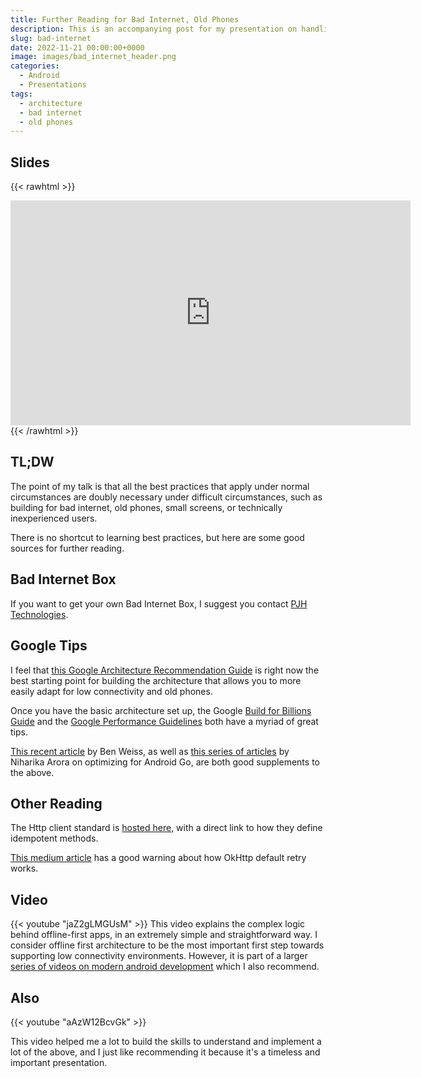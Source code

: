 ```yaml
---
title: Further Reading for Bad Internet, Old Phones
description: This is an accompanying post for my presentation on handling Bad Internet and Old Phones
slug: bad-internet
date: 2022-11-21 00:00:00+0000
image: images/bad_internet_header.png
categories:
  - Android
  - Presentations
tags:
  - architecture
  - bad internet
  - old phones
---
```


## Slides

{{< rawhtml >}}
<iframe src="https://slides.com/jacquessmuts/deck/embed?style=hidden" width="640" height="360" title="bob" scrolling="no" frameborder="0" webkitallowfullscreen mozallowfullscreen allowfullscreen></iframe>
{{< /rawhtml >}}

## TL;DW

The point of my talk is that all the best practices that apply under normal circumstances are doubly necessary under difficult circumstances, such as building for bad internet, old phones, small screens, or technically inexperienced users.

There is no shortcut to learning best practices, but here are some good sources for further reading.

## Bad Internet Box

If you want to get your own Bad Internet Box, I suggest you contact [PJH Technologies](https://pjhtechnologies.com/).

## Google Tips

I feel that [this Google Architecture Recommendation Guide](https://developer.android.com/topic/architecture/recommendations) is right now the best starting point for building the architecture that allows you to more easily adapt for low connectivity and old phones.

Once you have the basic architecture set up, the Google [Build for Billions Guide](https://developer.android.com/docs/quality-guidelines/build-for-billions/connectivity
) and the [Google Performance Guidelines](https://developer.android.com/topic/performance) both have a myriad of great tips.

[This recent article](https://medium.com/androiddevelopers/inspecting-performance-95b76477a3d7) by Ben Weiss, as well as [this series of articles](https://android-developers.googleblog.com/2022/09/optimize-for-android-go-lessons-from-google-apps-part-1.html) by Niharika Arora on optimizing for Android Go, are both good supplements to the above.

## Other Reading

The Http client standard is [hosted here](https://www.rfc-editor.org/rfc/rfc9110.html#name-idempotent-methods), with a direct link to how they define idempotent methods.

[This medium article](https://medium.com/inloopx/okhttp-is-quietly-retrying-requests-is-your-api-ready-19489ef35ace) has a good warning about how OkHttp default retry works.

## Video

{{< youtube "jaZ2gLMGUsM" >}}
This video explains the complex logic behind offline-first apps, in an extremely simple and straightforward way. I consider offline first architecture to be the most important first step towards supporting low connectivity environments. However, it is part of a larger [series of videos on modern android development](https://www.youtube.com/playlist?list=PLWz5rJ2EKKc_L3n1j4ajHjJ6QccFUvW1u) which I also recommend.

## Also

{{< youtube "aAzW12BcvGk" >}}

This video helped me a lot to build the skills to understand and implement a lot of the above, and I just like recommending it because it's a timeless and important presentation.

